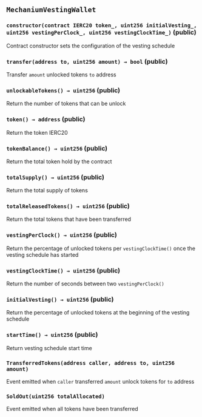 ## `MechaniumVestingWallet`






### `constructor(contract IERC20 token_, uint256 initialVesting_, uint256 vestingPerClock_, uint256 vestingClockTime_)` (public)



Contract constructor sets the configuration of the vesting schedule


### `transfer(address to, uint256 amount) → bool` (public)

Transfer `amount` unlocked tokens `to` address



### `unlockableTokens() → uint256` (public)



Return the number of tokens that can be unlock

### `token() → address` (public)



Return the token IERC20

### `tokenBalance() → uint256` (public)



Return the total token hold by the contract

### `totalSupply() → uint256` (public)



Return the total supply of tokens

### `totalReleasedTokens() → uint256` (public)



Return the total tokens that have been transferred

### `vestingPerClock() → uint256` (public)



Return the percentage of unlocked tokens per `vestingClockTime()` once the vesting schedule has started

### `vestingClockTime() → uint256` (public)



Return the number of seconds between two `vestingPerClock()`

### `initialVesting() → uint256` (public)



Return the percentage of unlocked tokens at the beginning of the vesting schedule

### `startTime() → uint256` (public)



Return vesting schedule start time


### `TransferredTokens(address caller, address to, uint256 amount)`

Event emitted when `caller` transferred `amount` unlock tokens for `to` address



### `SoldOut(uint256 totalAllocated)`

Event emitted when all tokens have been transferred





